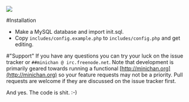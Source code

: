 ![](http://i.imgur.com/8SZWa2h.gif)


#Installation
* Make a MySQL database and import init.sql.
* Copy `includes/config.example.php` to `includes/config.php` and get editing.

#"Support"
If you have any questions you can try your luck on the issue tracker or `##minichan @ irc.freenode.net`. Note that development is primarily geared towards running a functional [http://minichan.org](http://minichan.org) so your feature requests may not be a priority. Pull requests are welcome if they are discussed on the issue tracker first.

And yes. The code is shit. :-)